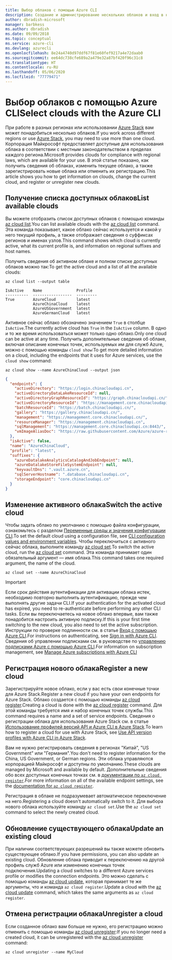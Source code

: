 ```yaml
---
title: Выбор облаков с помощью Azure CLI
description: Создание и администрирование нескольких облаков и вход в них с помощью Azure CLI.
author: dbradish-microsoft
manager: barbkess
ms.author: dbradish
ms.date: 09/09/2018
ms.topic: conceptual
ms.service: azure-cli
ms.devlang: azurecli
ms.openlocfilehash: 8e24a4740d97ddf67f81e60fef9217a4e72daab0
ms.sourcegitcommit: ee64dc738cfe689a2a479e32a87bf420f96c31c8
ms.translationtype: HT
ms.contentlocale: ru-RU
ms.lasthandoff: 05/06/2020
ms.locfileid: "77779471"
---
```

# <a name="select-clouds-with-the-azure-cli"></a><span data-ttu-id="93789-103">Выбор облаков с помощью Azure CLI</span><span class="sxs-lookup"><span data-stu-id="93789-103">Select clouds with the Azure CLI</span></span>

<span data-ttu-id="93789-104">При работе в разных регионах или использовании [Azure Stack](https://docs.microsoft.com/azure/azure-stack/user/) вам может понадобиться несколько облаков.</span><span class="sxs-lookup"><span data-stu-id="93789-104">If you work across different regions or use [Azure Stack](https://docs.microsoft.com/azure/azure-stack/user/), you may need to use more than one cloud.</span></span> <span data-ttu-id="93789-105">Корпорация Майкрософт предоставляет доступные для использования облака в соответствии с местным законодательством в пределах каждого региона.</span><span class="sxs-lookup"><span data-stu-id="93789-105">Microsoft provides clouds for compliance with regional laws, which are available for your use.</span></span> <span data-ttu-id="93789-106">В этой статье показано, как получить сведения об облаках, изменить текущее облако, а также зарегистрировать новые облака или отменить их регистрацию.</span><span class="sxs-lookup"><span data-stu-id="93789-106">This article shows you how to get information on clouds, change the current cloud, and register or unregister new clouds.</span></span>

## <a name="list-available-clouds"></a><span data-ttu-id="93789-107">Получение списка доступных облаков</span><span class="sxs-lookup"><span data-stu-id="93789-107">List available clouds</span></span>

<span data-ttu-id="93789-108">Вы можете отобразить список доступных облаков с помощью команды [az cloud list](/cli/azure/cloud#az-cloud-list).</span><span class="sxs-lookup"><span data-stu-id="93789-108">You can list available clouds with the [az cloud list](/cli/azure/cloud#az-cloud-list) command.</span></span> <span data-ttu-id="93789-109">Эта команда показывает, какое облако сейчас используется и какой у него текущий профиль, а также отображает сведения о суффиксах регионов и именах узлов.</span><span class="sxs-lookup"><span data-stu-id="93789-109">This command shows which cloud is currently active, what its current profile is, and information on regional suffixes and host names.</span></span>

<span data-ttu-id="93789-110">Получить сведения об активном облаке и полном списке доступных облаков можно так:</span><span class="sxs-lookup"><span data-stu-id="93789-110">To get the active cloud and a list of all the available clouds:</span></span>

```azurecli-interactive
az cloud list --output table
```

```output
IsActive    Name               Profile
----------  -----------------  ---------
True        AzureCloud         latest
            AzureChinaCloud    latest
            AzureUSGovernment  latest
            AzureGermanCloud   latest
```

<span data-ttu-id="93789-111">Активное сейчас облако обозначено значением `True` в столбце `IsActive`.</span><span class="sxs-lookup"><span data-stu-id="93789-111">The currently active cloud has `True` in the `IsActive` column.</span></span> <span data-ttu-id="93789-112">В одно и то же время использоваться может только одно облако.</span><span class="sxs-lookup"><span data-stu-id="93789-112">Only one cloud can be active at any time.</span></span> <span data-ttu-id="93789-113">Получить дополнительные сведения об облаке, включая описание конечных точек, используемых им для служб Azure, можно с помощью команды `cloud show`:</span><span class="sxs-lookup"><span data-stu-id="93789-113">To get more detailed information on a cloud, including the endpoints that it uses for Azure services, use the `cloud show` command:</span></span>

```azurecli-interactive
az cloud show --name AzureChinaCloud --output json
```

```json
{
  "endpoints": {
    "activeDirectory": "https://login.chinacloudapi.cn",
    "activeDirectoryDataLakeResourceId": null,
    "activeDirectoryGraphResourceId": "https://graph.chinacloudapi.cn/",
    "activeDirectoryResourceId": "https://management.core.chinacloudapi.cn/",
    "batchResourceId": "https://batch.chinacloudapi.cn/",
    "gallery": "https://gallery.chinacloudapi.cn/",
    "management": "https://management.core.chinacloudapi.cn/",
    "resourceManager": "https://management.chinacloudapi.cn",
    "sqlManagement": "https://management.core.chinacloudapi.cn:8443/",
    "vmImageAliasDoc": "https://raw.githubusercontent.com/Azure/azure-rest-api-specs/master/arm-compute/quickstart-templates/aliases.json"
  },
  "isActive": false,
  "name": "AzureChinaCloud",
  "profile": "latest",
  "suffixes": {
    "azureDatalakeAnalyticsCatalogAndJobEndpoint": null,
    "azureDatalakeStoreFileSystemEndpoint": null,
    "keyvaultDns": ".vault.azure.cn",
    "sqlServerHostname": ".database.chinacloudapi.cn",
    "storageEndpoint": "core.chinacloudapi.cn"
  }
}
```

## <a name="switch-the-active-cloud"></a><span data-ttu-id="93789-114">Изменение активного облака</span><span class="sxs-lookup"><span data-stu-id="93789-114">Switch the active cloud</span></span>

<span data-ttu-id="93789-115">Чтобы задать облако по умолчанию с помощью файла конфигурации, ознакомьтесь с разделом [Переменные среды и значения конфигурации CLI](/cli/azure/azure-cli-configuration?view=azure-cli-latest#cli-configuration-values-and-environment-variables).</span><span class="sxs-lookup"><span data-stu-id="93789-115">To set the default cloud using a configuration file, see [CLI configuration values and environment variables](/cli/azure/azure-cli-configuration?view=azure-cli-latest#cli-configuration-values-and-environment-variables).</span></span>  <span data-ttu-id="93789-116">Чтобы переключиться с активного сейчас облака, выполните команду [az cloud set](/cli/azure/cloud#az-cloud-set).</span><span class="sxs-lookup"><span data-stu-id="93789-116">To switch the active cloud, run the [az cloud set](/cli/azure/cloud#az-cloud-set) command.</span></span> <span data-ttu-id="93789-117">Эта команда принимает один обязательный аргумент — имя облака.</span><span class="sxs-lookup"><span data-stu-id="93789-117">This command takes one required argument, the name of the cloud.</span></span>

```azurecli-interactive
az cloud set --name AzureChinaCloud
```

> [!IMPORTANT]
> <span data-ttu-id="93789-118">Если срок действия аутентификации для активации облака истек, необходимо повторно выполнить аутентификацию, прежде чем выполнять другие задачи CLI.</span><span class="sxs-lookup"><span data-stu-id="93789-118">If your authentication for the activated cloud has expired, you need to re-authenticate before performing any other CLI tasks.</span></span> <span data-ttu-id="93789-119">Если вы переключаетесь на новое облако впервые, вам также понадобится настроить активную подписку.</span><span class="sxs-lookup"><span data-stu-id="93789-119">If this is your first time switching to the new cloud, you also need to set the active subscription.</span></span>
> <span data-ttu-id="93789-120">Инструкции по проверке подлинности см. в статье [Вход с помощью Azure CLI](authenticate-azure-cli.md).</span><span class="sxs-lookup"><span data-stu-id="93789-120">For instructions on authenticating, see [Sign in with Azure CLI](authenticate-azure-cli.md).</span></span> <span data-ttu-id="93789-121">Сведения об управлении подписками см. в руководстве по [управлению подписками Azure с помощью Azure CLI](manage-azure-subscriptions-azure-cli.md).</span><span class="sxs-lookup"><span data-stu-id="93789-121">For information on subscription management, see [Manage Azure subscriptions with Azure CLI](manage-azure-subscriptions-azure-cli.md)</span></span>

## <a name="register-a-new-cloud"></a><span data-ttu-id="93789-122">Регистрация нового облака</span><span class="sxs-lookup"><span data-stu-id="93789-122">Register a new cloud</span></span>

<span data-ttu-id="93789-123">Зарегистрируйте новое облако, если у вас есть свои конечные точки для Azure Stack.</span><span class="sxs-lookup"><span data-stu-id="93789-123">Register a new cloud if you have your own endpoints for Azure Stack.</span></span> <span data-ttu-id="93789-124">Облако создается с помощью команды [az cloud register](/cli/azure/cloud#az-cloud-register).</span><span class="sxs-lookup"><span data-stu-id="93789-124">Creating a cloud is done with the [az cloud register](/cli/azure/cloud#az-cloud-register) command.</span></span> <span data-ttu-id="93789-125">Для этой команды требуется имя и набор конечных точек службы.</span><span class="sxs-lookup"><span data-stu-id="93789-125">This command requires a name and a set of service endpoints.</span></span> <span data-ttu-id="93789-126">Сведения о регистрации облака для использования Azure Stack см. в статье [Использование профилей версий API и Azure CLI в Azure Stack](/azure/azure-stack/user/azure-stack-version-profiles-azurecli2#connect-to-azure-stack).</span><span class="sxs-lookup"><span data-stu-id="93789-126">To learn how to register a cloud for use with Azure Stack, see [Use API version profiles with Azure CLI in Azure Stack](/azure/azure-stack/user/azure-stack-version-profiles-azurecli2#connect-to-azure-stack).</span></span>

<span data-ttu-id="93789-127">Вам не нужно регистрировать сведения в регионах "Китай", "US Government" или "Германия".</span><span class="sxs-lookup"><span data-stu-id="93789-127">You don't need to register information for the China, US Government, or German regions.</span></span> <span data-ttu-id="93789-128">Эти облака управляются корпорацией Майкрософт и доступны по умолчанию.</span><span class="sxs-lookup"><span data-stu-id="93789-128">These clouds are managed by Microsoft and available by default.</span></span>  <span data-ttu-id="93789-129">Дополнительные сведения обо всех доступных конечных точках см. в [документации по `az cloud register`](/cli/azure/cloud#az-cloud-register).</span><span class="sxs-lookup"><span data-stu-id="93789-129">For more information on all of the available endpoint settings, see the [documentation for `az cloud register`](/cli/azure/cloud#az-cloud-register).</span></span>

<span data-ttu-id="93789-130">Регистрация в облаке не подразумевает автоматическое переключение на него.</span><span class="sxs-lookup"><span data-stu-id="93789-130">Registering a cloud doesn't automatically switch to it.</span></span> <span data-ttu-id="93789-131">Для выбора нового облака используйте команду `az cloud set`.</span><span class="sxs-lookup"><span data-stu-id="93789-131">Use the `az cloud set` command to select the newly created cloud.</span></span>

## <a name="update-an-existing-cloud"></a><span data-ttu-id="93789-132">Обновление существующего облака</span><span class="sxs-lookup"><span data-stu-id="93789-132">Update an existing cloud</span></span>

<span data-ttu-id="93789-133">При наличии соответствующих разрешений вы также можете обновить существующее облако.</span><span class="sxs-lookup"><span data-stu-id="93789-133">If you have permissions, you can also update an existing cloud.</span></span> <span data-ttu-id="93789-134">Обновление облака приводит к переключению на другой профиль служб Azure или изменению конечных точек подключения.</span><span class="sxs-lookup"><span data-stu-id="93789-134">Updating a cloud switches to a different Azure services profile or modifies the connection endpoints.</span></span>
<span data-ttu-id="93789-135">Это можно сделать с помощью команды [az cloud update](/cli/azure/cloud#az-cloud-update), которая принимает те же аргументы, что и команда `az cloud register`.</span><span class="sxs-lookup"><span data-stu-id="93789-135">Update a cloud with the [az cloud update](/cli/azure/cloud#az-cloud-update) command, which takes the same arguments as `az cloud register`.</span></span>

## <a name="unregister-a-cloud"></a><span data-ttu-id="93789-136">Отмена регистрации облака</span><span class="sxs-lookup"><span data-stu-id="93789-136">Unregister a cloud</span></span>

<span data-ttu-id="93789-137">Если созданное облако вам больше не нужно, его регистрацию можно отменить с помощью команды [az cloud unregister](/cli/azure/cloud#az-cloud-unregister):</span><span class="sxs-lookup"><span data-stu-id="93789-137">If you no longer need a created cloud, it can be unregistered with the [az cloud unregister](/cli/azure/cloud#az-cloud-unregister) command:</span></span>

```azurecli-interactive
az cloud unregister --name MyCloud
```
